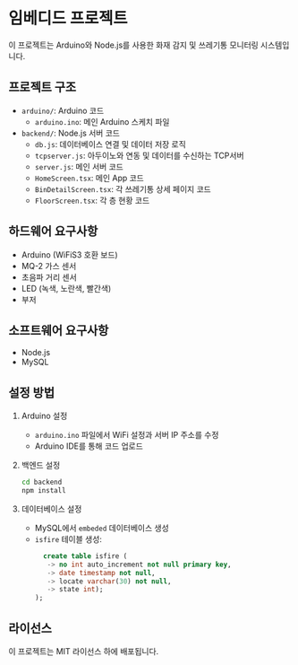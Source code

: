 # 임베디드 프로젝트

이 프로젝트는 Arduino와 Node.js를 사용한 화재 감지 및 쓰레기통 모니터링 시스템입니다.

## 프로젝트 구조

- `arduino/`: Arduino 코드
  - `arduino.ino`: 메인 Arduino 스케치 파일
- `backend/`: Node.js 서버 코드
  - `db.js`: 데이터베이스 연결 및 데이터 저장 로직
  - `tcpserver.js`: 아두이노와 연동 및 데이터를 수신하는 TCP서버
  - `server.js`: 메인 서버 코드
  - `HomeScreen.tsx`: 메인 App 코드
  - `BinDetailScreen.tsx`: 각 쓰레기통 상세 페이지 코드
  - `FloorScreen.tsx`: 각 층 현황 코드

## 하드웨어 요구사항

- Arduino (WiFiS3 호환 보드)
- MQ-2 가스 센서
- 초음파 거리 센서
- LED (녹색, 노란색, 빨간색)
- 부저

## 소프트웨어 요구사항

- Node.js
- MySQL

## 설정 방법

1. Arduino 설정
   - `arduino.ino` 파일에서 WiFi 설정과 서버 IP 주소를 수정
   - Arduino IDE를 통해 코드 업로드

2. 백엔드 설정
   ```bash
   cd backend
   npm install
   ```

3. 데이터베이스 설정
   - MySQL에서 `embeded` 데이터베이스 생성
   - `isfire` 테이블 생성:
     ```sql
       create table isfire (
        -> no int auto_increment not null primary key,
        -> date timestamp not null,
        -> locate varchar(30) not null,
        -> state int);
     );
     ```

## 라이선스

이 프로젝트는 MIT 라이선스 하에 배포됩니다. 
